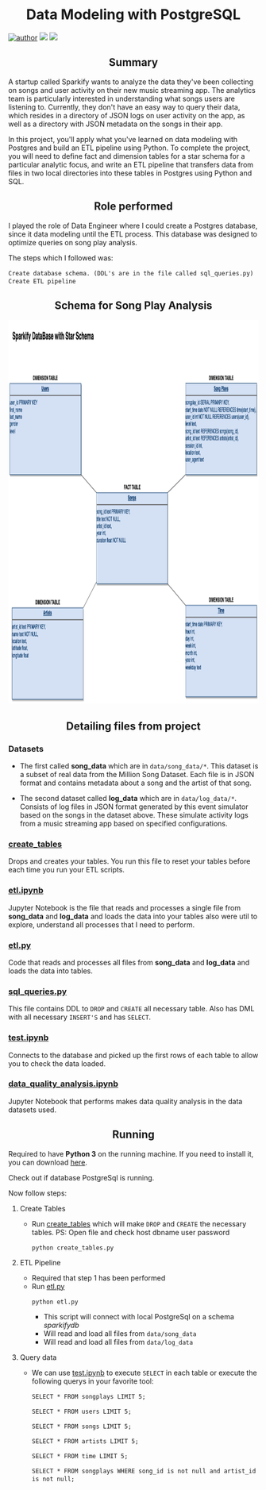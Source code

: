 <h1 align="center">Data Modeling with PostgreSQL</h1>

[![author](https://img.shields.io/badge/author-Matheus-red.svg)](https://www.linkedin.com/in/msilvadev/) ![](https://img.shields.io/badge/technology-Python-blue.svg) ![](https://img.shields.io/badge/database-PostgreSQL-blue.svg)

<h2 align="center">Summary</h2>

A startup called Sparkify wants to analyze the data they've been collecting on songs and user activity 
on their new music streaming app. The analytics team is particularly interested in understanding what 
songs users are listening to. Currently, they don't have an easy way to query their data, which resides 
in a directory of JSON logs on user activity on the app, as well as a directory with JSON metadata on the 
songs in their app.

In this project, you'll apply what you've learned on data modeling with Postgres and build an ETL pipeline using Python. 
To complete the project, you will need to define fact and dimension tables for a star schema for a particular analytic 
focus, and write an ETL pipeline that transfers data from files in two local directories into these tables in Postgres 
using Python and SQL.

<h2 align="center">Role performed</h2>
I played the role of Data Engineer where I could create a Postgres database, since it data modeling until the ETL process. 
This database was designed to optimize queries on song play analysis.

The steps which I followed was:

    Create database schema. (DDL's are in the file called sql_queries.py)
    Create ETL pipeline

<h2 align="center">Schema for Song Play Analysis</h2>
<p align="center">
  <img src="sparkify_star_schema.png" width="1124" height="773">
</p>

<h2 align="center">Detailing files from project</h2>

### Datasets
* The first called **song_data** which are in `data/song_data/*`. This dataset is a subset of real data from the Million Song Dataset. 
  Each file is in JSON format and contains metadata about a song and the artist of that song.


* The second dataset called **log_data** which are in `data/log_data/*`. Consists of log files in JSON format generated by this event simulator based on the songs in the dataset above. 
  These simulate activity logs from a music streaming app based on specified configurations.

### [create_tables](create_tables.py)
Drops and creates your tables. You run this file to reset your tables before each time you run your ETL scripts.

### [etl.ipynb](etl.ipynb)
Jupyter Notebook is the file that reads and processes a single file from **song_data** and **log_data** and loads the data into
your tables also were util to explore, understand all processes that I need to perform.

### [etl.py](etl.py)
Code that reads and processes all files from **song_data** and **log_data** and loads the data into tables.

### [sql_queries.py](sql_queries.py)
This file contains DDL to `DROP` and `CREATE` all necessary table. Also has DML with all necessary `INSERT'S` and has `SELECT`.

### [test.ipynb](test.ipynb)
Connects to the database and picked up the first rows of each table to allow you to check the data loaded.

### [data_quality_analysis.ipynb](data_quality_analysis.ipynb)
Jupyter Notebook that performs makes data quality analysis in the data datasets used.



<h2 align="center">Running</h2>

Required to have **Python 3** on the running machine. If you need to install it, you can download [here](https://www.python.org/downloads/).

Check out if database PostgreSql is running.

Now follow steps:
  
1. Create Tables
    *  Run [create_tables](create_tables.py) which will make `DROP` and `CREATE` the necessary tables. PS: Open file and check host dbname user password
        ```
        python create_tables.py
        ```

2. ETL Pipeline
    * Required that step 1 has been performed
    * Run [etl.py](etl.py)
      ```
      python etl.py
      ```
      * This script will connect with local PostgreSql on a schema *sparkifydb*
      * Will read and load all files from `data/song_data`
      * Will read and load all files from `data/log_data`
  
3. Query data
    * We can use [test.ipynb](test.ipynb) to execute `SELECT` in each table or execute the following querys in your favorite tool:
  
      ````
      SELECT * FROM songplays LIMIT 5;
      ````
      
      ````
      SELECT * FROM users LIMIT 5;
      ````
      
      ````
      SELECT * FROM songs LIMIT 5;
      ````

      ````
      SELECT * FROM artists LIMIT 5;
      ````

      ````
      SELECT * FROM time LIMIT 5;
      ````

      ````
      SELECT * FROM songplays WHERE song_id is not null and artist_id is not null;
      ````
